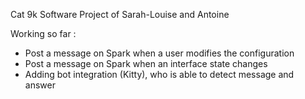 Cat 9k Software Project of Sarah-Louise and Antoine

Working so far :

* Post a message on Spark when a user modifies the configuration
* Post a message on Spark when an interface state changes
* Adding bot integration (Kitty), who is able to detect message and answer
